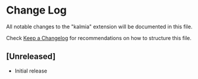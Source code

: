 # Change Log

All notable changes to the "kalmia" extension will be documented in this file.

Check [Keep a Changelog](http://keepachangelog.com/) for recommendations on how to structure this file.

## [Unreleased]

- Initial release
